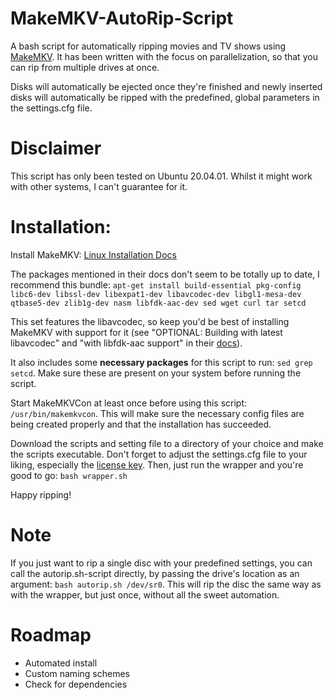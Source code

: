 # MakeMKV-AutoRip-Script
A bash script for automatically ripping movies and TV shows using [MakeMKV](https://www.makemkv.com/).
It has been written with the focus on parallelization, so that you can rip from multiple drives at once.

Disks will automatically be ejected once they're finished and newly inserted disks will automatically be ripped with the predefined, global parameters in the settings.cfg file.

# Disclaimer
This script has only been tested on Ubuntu 20.04.01. Whilst it might work with other systems, I can't guarantee for it.

# Installation:
Install MakeMKV: [Linux Installation Docs](https://www.makemkv.com/forum/viewtopic.php?t=224)

The packages mentioned in their docs don't seem to be totally up to date, I recommend this bundle:
`apt-get install build-essential pkg-config libc6-dev libssl-dev libexpat1-dev libavcodec-dev libgl1-mesa-dev qtbase5-dev zlib1g-dev nasm libfdk-aac-dev sed wget curl tar setcd`

This set features the libavcodec, so keep you'd be best of installing MakeMKV with support for it (see "OPTIONAL: Building with latest libavcodec" and "with libfdk-aac support" in their [docs](https://www.makemkv.com/forum/viewtopic.php?t=224)).

It also includes some **necessary packages** for this script to run: `sed grep setcd`.
Make sure these are present on your system before running the script.

Start MakeMKVCon at least once before using this script: `/usr/bin/makemkvcon`.
This will make sure the necessary config files are being created properly and that the installation has succeeded.

Download the scripts and setting file to a directory of your choice and make the scripts executable.
Don't forget to adjust the settings.cfg file to your liking, especially the [license key](https://www.makemkv.com/forum/viewtopic.php?t=1053).
Then, just run the wrapper and you're good to go: `bash wrapper.sh`

Happy ripping!

# Note
If you just want to rip a single disc with your predefined settings, you can call the autorip.sh-script directly, by passing the drive's location as an argument: `bash autorip.sh /dev/sr0`.
This will rip the disc the same way as with the wrapper, but just once, without all the sweet automation.

# Roadmap
* Automated install
* Custom naming schemes
* Check for dependencies
